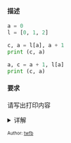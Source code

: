 
#### 描述

```python
a = 0
l = [0, 1, 2]

c, a = l[a], a + 1
print (c, a)

a, c = a + 1, l[a]
print (c, a)
```

#### 要求
请写出打印内容


<details>
<summary>详解</summary>

答案

```python
In [1]: a = 0

In [2]: l = [0, 1, 2]

In [3]: c, a = l[a], a + 1

In [4]: print (c, a)
0 1

In [5]: a, c = a + 1, l[a]

In [6]: print (c, a)
1 2
```

原理

```python
a = 0
l = [0, 1, 2]

# c, a = l[a], a + 1
t1 = l[a]  # 0
t2 = a + 1 # 1

c = t1     # 0
a = t2     # 1

# a, c = a + 1, l[a]
t1 = a + 1 # 2
t2 = l[a]  # 1

c = t2     # 1
a = t1     # 2
```

</details>


<font size=1.5>Author: [twfb](https://github.com/dhgdhg)</font> 
